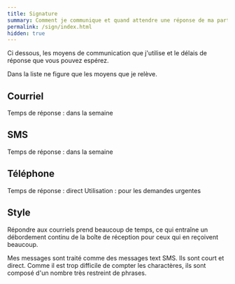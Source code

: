 ```yaml
---
title: Signature
summary: Comment je communique et quand attendre une réponse de ma part
permalink: /sign/index.html
hidden: true
---
```


Ci dessous, les moyens de communication que j'utilise et le délais de réponse que vous pouvez espérez.

Dans la liste ne figure que les moyens que je relève.


## Courriel

Temps de réponse
: dans la semaine

## SMS

Temps de réponse
: dans la semaine
## Téléphone

Temps de réponse
: direct
Utilisation
: pour les demandes urgentes

## Style

Répondre aux courriels prend beaucoup de temps, ce qui entraîne un débordement continu de la boîte de réception pour ceux qui en reçoivent beaucoup.

Mes messages sont traité comme des messages text SMS. Ils sont court et direct.  Comme il est trop difficile de compter les charactères, ils sont composé d'un nombre très restreint de phrases.
